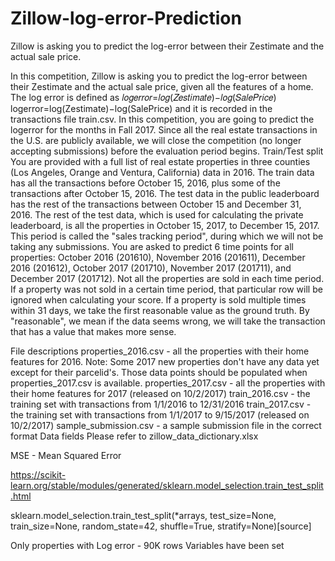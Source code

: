 # Zillow-log-error-Prediction
Zillow is asking you to predict the log-error between their Zestimate and the actual sale price.

In this competition, Zillow is asking you to predict the log-error between their Zestimate and the actual sale price, given all the features of a home. The log error is defined as
𝑙𝑜𝑔𝑒𝑟𝑟𝑜𝑟=𝑙𝑜𝑔(𝑍𝑒𝑠𝑡𝑖𝑚𝑎𝑡𝑒)−𝑙𝑜𝑔(𝑆𝑎𝑙𝑒𝑃𝑟𝑖𝑐𝑒)
logerror=log(Zestimate)−log(SalePrice)
and it is recorded in the transactions file train.csv. In this competition, you are going to predict the logerror for the months in Fall 2017. Since all the real estate transactions in the U.S. are publicly available, we will close the competition (no longer accepting submissions) before the evaluation period begins.
Train/Test split
You are provided with a full list of real estate properties in three counties (Los Angeles, Orange and Ventura, California) data in 2016.
The train data has all the transactions before October 15, 2016, plus some of the transactions after October 15, 2016.
The test data in the public leaderboard has the rest of the transactions between October 15 and December 31, 2016.
The rest of the test data, which is used for calculating the private leaderboard, is all the properties in October 15, 2017, to December 15, 2017. This period is called the "sales tracking period", during which we will not be taking any submissions.
You are asked to predict 6 time points for all properties: 
October 2016 (201610), 
November 2016 (201611), 
December 2016 (201612), 
October 2017 (201710), 
November 2017 (201711), and 
December 2017 (201712).
Not all the properties are sold in each time period. If a property was not sold in a certain time period, that particular row will be ignored when calculating your score.
If a property is sold multiple times within 31 days, we take the first reasonable value as the ground truth. By "reasonable", we mean if the data seems wrong, we will take the transaction that has a value that makes more sense.


File descriptions
properties_2016.csv - all the properties with their home features for 2016. Note: Some 2017 new properties don't have any data yet except for their parcelid's. Those data points should be populated when properties_2017.csv is available.
properties_2017.csv - all the properties with their home features for 2017 (released on 10/2/2017)
train_2016.csv - the training set with transactions from 1/1/2016 to 12/31/2016
train_2017.csv - the training set with transactions from 1/1/2017 to 9/15/2017 (released on 10/2/2017)
sample_submission.csv - a sample submission file in the correct format
Data fields
Please refer to zillow_data_dictionary.xlsx


MSE - Mean Squared Error

https://scikit-learn.org/stable/modules/generated/sklearn.model_selection.train_test_split.html

sklearn.model_selection.train_test_split(*arrays, test_size=None, train_size=None, random_state=42, shuffle=True, stratify=None)[source]


Only properties with Log error - 90K rows 
Variables have been set 
